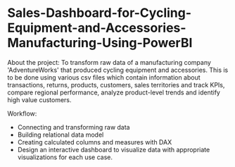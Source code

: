 # Sales-Dashboard-for-Cycling-Equipment-and-Accessories-Manufacturing-Using-PowerBI

About the project: 
To transform raw data of a manufacturing company 'AdventureWorks' that produced cycling equipment and accessories. This is to be done using various csv files which contain information about transactions, returns, products, customers, sales territories and track KPIs, compare regional performance, analyze product-level trends and identify high value customers. 

Workflow: 
- Connecting and transforming raw data
- Building relational data model
- Creating calculated columns and measures with DAX
- Design an interactive dashboard to visualize data with appropriate visualizations for each use case. 
